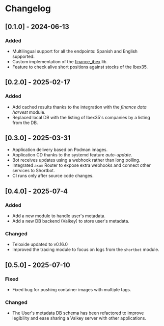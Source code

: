 # Changelog

## [0.1.0] - 2024-06-13

### Added

- Multilingual support for all the endpoints: Spanish and English supported.
- Custom implementation of the [finance_ibex](https://crates.io/crates/finance_ibex) lib.
- Feature to check alive short positions against stocks of the Ibex35.

## [0.2.0] - 2025-02-17

### Added

- Add cached results thanks to the integration with the *finance data harvest* module.
- Replaced local DB with the listing of Ibex35's companies by a listing from the DB.

## [0.3.0] - 2025-03-31

- Application delivery based on Podman images.
- Application CD thanks to the systemd feature *auto-update*.
- Bot receives updates using a webhook rather than long polling.
- Integrated `axum` Router to expose extra webhooks and connect other services to Shortbot.
- CI runs only after source code changes.

## [0.4.0] - 2025-07-4

### Added

- Add a new module to handle user's metadata.
- Add a new DB backend (Valkey) to store user's metadata.

### Changed

- Teloxide updated to v0.16.0
- Improved the tracing module to focus on logs from the `shortbot` module.

## [0.5.0] - 2025-07-10

### Fixed

- Fixed bug for pushing container images with multiple tags.

### Changed

- The User's metadata DB schema has been refactored to improve legibility and ease sharing a Valkey server with other
  applications.

